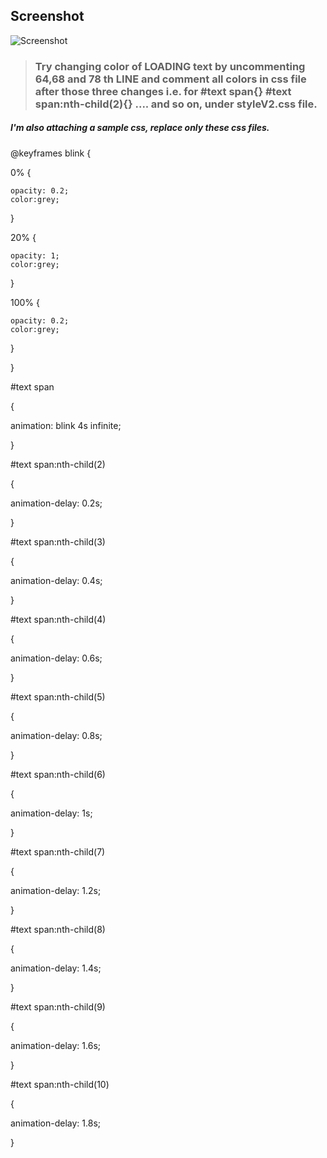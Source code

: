 

## Screenshot
![Screenshot](https://i.imgur.com/2HGbjJ4.png)

> ### Try changing color of LOADING text by uncommenting 64,68 and 78 th LINE  and comment all colors in css file after those three changes i.e. for  #text span{}     #text span:nth-child(2){}    .... and so on, under styleV2.css file.


##### I'm also attaching a sample css, replace only these css files.



@keyframes blink {

  0% {
  
    opacity: 0.2;
    color:grey;
  }
  
  20% {
  
    opacity: 1;
    color:grey;
  }
  
  100% {
  
    opacity: 0.2;
    color:grey;
  }
  
}


#text span

{

animation: blink 4s infinite;
  
}

#text span:nth-child(2)

{

  animation-delay: 0.2s;

}

#text span:nth-child(3) 

{

  animation-delay: 0.4s;

}

#text span:nth-child(4) 

{

animation-delay: 0.6s;

}

#text span:nth-child(5) 

{

animation-delay: 0.8s;

}

#text span:nth-child(6) 


{

animation-delay: 1s;

}

#text span:nth-child(7) 

{

animation-delay: 1.2s;

}

#text span:nth-child(8)

{

animation-delay: 1.4s;

}

#text span:nth-child(9) 


{

  animation-delay: 1.6s;
  
}

#text span:nth-child(10) 

{

  animation-delay: 1.8s;
  
}









